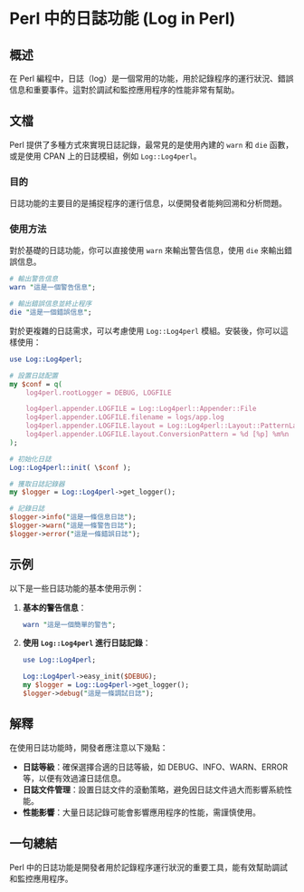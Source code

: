 <!--
Meta Description: # Perl 中的日誌功能 (Log in Perl) ## 概述 在 Perl 編程中，日誌（log）是一個常用的功能，用於記錄程序的運行狀況、錯誤信息和重要事件。這對於調試和監控應用程序的性能非常有幫助。 ## 文檔 Perl 提供了多種方式來實現日誌記錄，最常見的是使用內建的 `warn` 和...
Meta Keywords: log4perl, log, perl, warn, logger
-->

# Perl 中的日誌功能 (Log in Perl)

## 概述
在 Perl 編程中，日誌（log）是一個常用的功能，用於記錄程序的運行狀況、錯誤信息和重要事件。這對於調試和監控應用程序的性能非常有幫助。

## 文檔
Perl 提供了多種方式來實現日誌記錄，最常見的是使用內建的 `warn` 和 `die` 函數，或是使用 CPAN 上的日誌模組，例如 `Log::Log4perl`。

### 目的
日誌功能的主要目的是捕捉程序的運行信息，以便開發者能夠回溯和分析問題。

### 使用方法
對於基礎的日誌功能，你可以直接使用 `warn` 來輸出警告信息，使用 `die` 來輸出錯誤信息。

```perl
# 輸出警告信息
warn "這是一個警告信息";

# 輸出錯誤信息並終止程序
die "這是一個錯誤信息";
```

對於更複雜的日誌需求，可以考慮使用 `Log::Log4perl` 模組。安裝後，你可以這樣使用：

```perl
use Log::Log4perl;

# 設置日誌配置
my $conf = q(
    log4perl.rootLogger = DEBUG, LOGFILE

    log4perl.appender.LOGFILE = Log::Log4perl::Appender::File
    log4perl.appender.LOGFILE.filename = logs/app.log
    log4perl.appender.LOGFILE.layout = Log::Log4perl::Layout::PatternLayout
    log4perl.appender.LOGFILE.layout.ConversionPattern = %d [%p] %m%n
);

# 初始化日誌
Log::Log4perl::init( \$conf );

# 獲取日誌記錄器
my $logger = Log::Log4perl->get_logger();

# 記錄日誌
$logger->info("這是一條信息日誌");
$logger->warn("這是一條警告日誌");
$logger->error("這是一條錯誤日誌");
```

## 示例
以下是一些日誌功能的基本使用示例：

1. **基本的警告信息**：
   ```perl
   warn "這是一個簡單的警告";
   ```

2. **使用 `Log::Log4perl` 進行日誌記錄**：
   ```perl
   use Log::Log4perl;

   Log::Log4perl->easy_init($DEBUG);
   my $logger = Log::Log4perl->get_logger();
   $logger->debug("這是一條調試日誌");
   ```

## 解釋
在使用日誌功能時，開發者應注意以下幾點：

- **日誌等級**：確保選擇合適的日誌等級，如 DEBUG、INFO、WARN、ERROR 等，以便有效過濾日誌信息。
- **日誌文件管理**：設置日誌文件的滾動策略，避免因日誌文件過大而影響系統性能。
- **性能影響**：大量日誌記錄可能會影響應用程序的性能，需謹慎使用。

## 一句總結
Perl 中的日誌功能是開發者用於記錄程序運行狀況的重要工具，能有效幫助調試和監控應用程序。